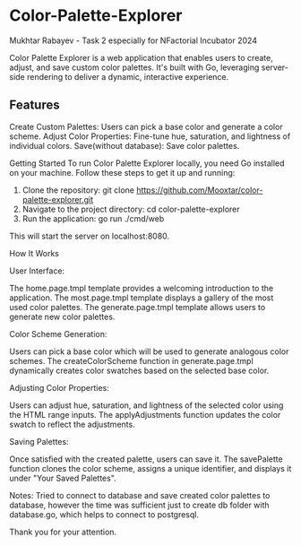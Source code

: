 # Color-Palette-Explorer

Mukhtar Rabayev - Task 2 especially for NFactorial Incubator 2024

Color Palette Explorer is a web application that enables users to create, adjust, and save custom color palettes. It's built with Go, leveraging server-side rendering to deliver a dynamic, interactive experience.

## Features

Create Custom Palettes: Users can pick a base color and generate a color scheme.
Adjust Color Properties: Fine-tune hue, saturation, and lightness of individual colors.
Save(without database): Save color palettes.

Getting Started
To run Color Palette Explorer locally, you need Go installed on your machine. Follow these steps to get it up and running:

1. Clone the repository: git clone https://github.com/Mooxtar/color-palette-explorer.git
2. Navigate to the project directory: cd color-palette-explorer
3. Run the application: go run ./cmd/web

This will start the server on localhost:8080.


How It Works

User Interface:

The home.page.tmpl template provides a welcoming introduction to the application.
The most.page.tmpl template displays a gallery of the most used color palettes.
The generate.page.tmpl template allows users to generate new color palettes.

Color Scheme Generation:

Users can pick a base color which will be used to generate analogous color schemes.
The createColorScheme function in generate.page.tmpl dynamically creates color swatches based on the selected base color.

Adjusting Color Properties:

Users can adjust hue, saturation, and lightness of the selected color using the HTML range inputs.
The applyAdjustments function updates the color swatch to reflect the adjustments.

Saving Palettes:

Once satisfied with the created palette, users can save it.
The savePalette function clones the color scheme, assigns a unique identifier, and displays it under "Your Saved Palettes".


Notes: Tried to connect to database and save created color palettes to database, however the time was sufficient just to create db folder with database.go, which helps to connect to postgresql.

Thank you for your attention.


